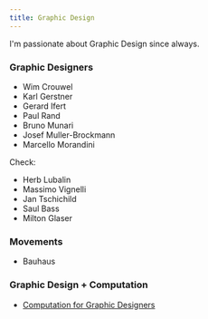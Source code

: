 ```yaml
---
title: Graphic Design
---
```


I'm passionate about Graphic Design since always. 

### Graphic Designers

- Wim Crouwel
- Karl Gerstner
- Gerard Ifert
- Paul Rand
- Bruno Munari
- Josef Muller-Brockmann
- Marcello Morandini

Check:

- Herb Lubalin
- Massimo Vignelli
- Jan Tschichild
- Saul Bass
- Milton Glaser

### Movements

- Bauhaus

### Graphic Design + Computation

- [Computation for Graphic Designers](https://medium.com/@qshim/computation-for-graphic-designers-23629ec63dc0#.wtu8r4afx)